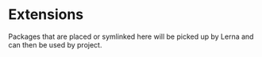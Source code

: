 # Extensions
Packages that are placed or symlinked here will be picked up by Lerna and can then be used by project.